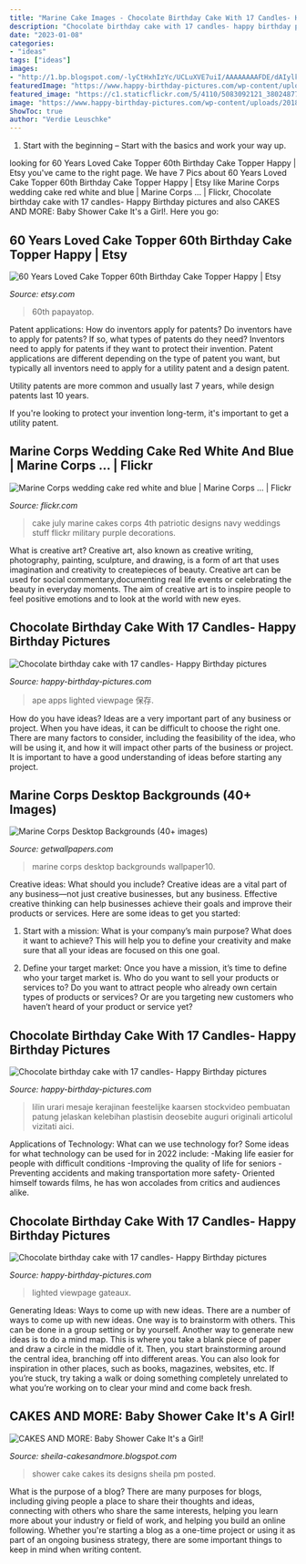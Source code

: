 ```yaml
---
title: "Marine Cake Images - Chocolate Birthday Cake With 17 Candles- Happy Birthday Pictures"
description: "Chocolate birthday cake with 17 candles- happy birthday pictures"
date: "2023-01-08"
categories:
- "ideas"
tags: ["ideas"]
images:
- "http://1.bp.blogspot.com/-lyCtHxhIzYc/UCLuXVE7uiI/AAAAAAAAFDE/dAIylk_QS1Q/s1600/IMG_3864.JPG"
featuredImage: "https://www.happy-birthday-pictures.com/wp-content/uploads/2018/01/chocolate-birthday-cake-with-17-candles-768x432.png"
featured_image: "https://c1.staticflickr.com/5/4110/5083092121_3802487760_b.jpg"
image: "https://www.happy-birthday-pictures.com/wp-content/uploads/2018/01/chocolate-birthday-cake-with-17-candles-768x432.png"
ShowToc: true
author: "Verdie Leuschke"
---
```



1. Start with the beginning – Start with the basics and work your way up.

	

		
looking for 60 Years Loved Cake Topper 60th Birthday Cake Topper Happy | Etsy you've came to the right page. We have 7 Pics about 60 Years Loved Cake Topper 60th Birthday Cake Topper Happy | Etsy like Marine Corps wedding cake red white and blue | Marine Corps … | Flickr, Chocolate birthday cake with 17 candles- Happy Birthday pictures and also CAKES AND MORE: Baby Shower Cake It&#039;s a Girl!. Here you go:
		
    
## 60 Years Loved Cake Topper 60th Birthday Cake Topper Happy | Etsy

<img loading=lazy src="https://i.etsystatic.com/13058521/r/il/d57b43/1688138378/il_fullxfull.1688138378_4eab.jpg" onerror="this.onerror=null;this.src='https://tse4.mm.bing.net/th?id=OIP.ob1pY6RsvqmdJv4HLQJ8jgHaHa&amp;pid=15.1';" alt="60 Years Loved Cake Topper 60th Birthday Cake Topper Happy | Etsy">

_Source: etsy.com_

>60th papayatop. 

	

Patent applications: How do inventors apply for patents?
Do inventors have to apply for patents? If so, what types of patents do they need?
Inventors need to apply for patents if they want to protect their invention. Patent applications are different depending on the type of patent you want, but typically all inventors need to apply for a utility patent and a design patent. 

 Utility patents are more common and usually last 7 years, while design patents last 10 years. 

If you're looking to protect your invention long-term, it's important to get a utility patent.

    
## Marine Corps Wedding Cake Red White And Blue | Marine Corps … | Flickr

<img loading=lazy src="https://c1.staticflickr.com/5/4110/5083092121_3802487760_b.jpg" onerror="this.onerror=null;this.src='https://tse3.mm.bing.net/th?id=OIP.nmHSyi5bJNK3U7ZwdTPx2AHaJ4&amp;pid=15.1';" alt="Marine Corps wedding cake red white and blue | Marine Corps … | Flickr">

_Source: flickr.com_

>cake july marine cakes corps 4th patriotic designs navy weddings stuff flickr military purple decorations. 

	

What is creative art?
Creative art, also known as creative writing, photography, painting, sculpture, and drawing, is a form of art that uses imagination and creativity to createpieces of beauty. Creative art can be used for social commentary,documenting real life events or celebrating the beauty in everyday moments. The aim of creative art is to inspire people to feel positive emotions and to look at the world with new eyes.

    
## Chocolate Birthday Cake With 17 Candles- Happy Birthday Pictures

<img loading=lazy src="https://www.happy-birthday-pictures.com/wp-content/uploads/2018/01/chocolate-birthday-cake-with-17-candles-768x432.png" onerror="this.onerror=null;this.src='https://tse1.mm.bing.net/th?id=OIP.wiuGWqJSnmQitkMXZOiPygHaEK&amp;pid=15.1';" alt="Chocolate birthday cake with 17 candles- Happy Birthday pictures">

_Source: happy-birthday-pictures.com_

>ape apps lighted viewpage 保存. 

	

How do you have ideas?
Ideas are a very important part of any business or project. When you have ideas, it can be difficult to choose the right one. There are many factors to consider, including the feasibility of the idea, who will be using it, and how it will impact other parts of the business or project. It is important to have a good understanding of ideas before starting any project.

    
## Marine Corps Desktop Backgrounds (40+ Images)

<img loading=lazy src="http://getwallpapers.com/wallpaper/full/b/6/9/1038842-marine-corps-desktop-backgrounds-1920x1080-hd.jpg" onerror="this.onerror=null;this.src='https://tse3.mm.bing.net/th?id=OIP.nuj78m2lycpwEVXXWb7pAgHaEK&amp;pid=15.1';" alt="Marine Corps Desktop Backgrounds (40+ images)">

_Source: getwallpapers.com_

>marine corps desktop backgrounds wallpaper10. 

	

Creative ideas: What should you include?
Creative ideas are a vital part of any business—not just creative businesses, but any business. Effective creative thinking can help businesses achieve their goals and improve their products or services. Here are some ideas to get you started:
1. Start with a mission: What is your company’s main purpose? What does it want to achieve? This will help you to define your creativity and make sure that all your ideas are focused on this one goal.

2. Define your target market: Once you have a mission, it’s time to define who your target market is. Who do you want to sell your products or services to? Do you want to attract people who already own certain types of products or services? Or are you targeting new customers who haven’t heard of your product or service yet?

    
## Chocolate Birthday Cake With 17 Candles- Happy Birthday Pictures

<img loading=lazy src="https://happy-birthday-pictures.com/wp-content/uploads/2018/01/chocolate-birthday-cake-with-17-candles-1.png" onerror="this.onerror=null;this.src='https://tse2.mm.bing.net/th?id=OIP.36TN_OaHoy43LSb_NVgYJQHaEK&amp;pid=15.1';" alt="Chocolate birthday cake with 17 candles- Happy Birthday pictures">

_Source: happy-birthday-pictures.com_

>lilin urari mesaje kerajinan feestelijke kaarsen stockvideo pembuatan patung jelaskan kelebihan plastisin deosebite auguri originali articolul vizitati aici. 

	

Applications of Technology: What can we use technology for?
Some ideas for what technology can be used for in 2022 include: 
-Making life easier for people with difficult conditions 
-Improving the quality of life for seniors 
-Preventing accidents and making transportation more safety- Oriented himself towards films, he has won accolades from critics and audiences alike.

    
## Chocolate Birthday Cake With 17 Candles- Happy Birthday Pictures

<img loading=lazy src="https://happy-birthday-pictures.com/wp-content/uploads/2018/01/chocolate-birthday-cake-with-17-candles.png" onerror="this.onerror=null;this.src='https://tse3.mm.bing.net/th?id=OIP.1lu4b_OMyNvAjk3N5Lxb2QHaEK&amp;pid=15.1';" alt="Chocolate birthday cake with 17 candles- Happy Birthday pictures">

_Source: happy-birthday-pictures.com_

>lighted viewpage gateaux. 

	

Generating Ideas: Ways to come up with new ideas.
There are a number of ways to come up with new ideas. One way is to brainstorm with others. This can be done in a group setting or by yourself. Another way to generate new ideas is to do a mind map. This is where you take a blank piece of paper and draw a circle in the middle of it. Then, you start brainstorming around the central idea, branching off into different areas. You can also look for inspiration in other places, such as books, magazines, websites, etc. If you’re stuck, try taking a walk or doing something completely unrelated to what you’re working on to clear your mind and come back fresh.

    
## CAKES AND MORE: Baby Shower Cake It&#039;s A Girl!

<img loading=lazy src="http://1.bp.blogspot.com/-lyCtHxhIzYc/UCLuXVE7uiI/AAAAAAAAFDE/dAIylk_QS1Q/s1600/IMG_3864.JPG" onerror="this.onerror=null;this.src='https://tse2.mm.bing.net/th?id=OIP.i01HvjoT-x_G2SrKz0oLjgHaFj&amp;pid=15.1';" alt="CAKES AND MORE: Baby Shower Cake It&#039;s a Girl!">

_Source: sheila-cakesandmore.blogspot.com_

>shower cake cakes its designs sheila pm posted. 

	

What is the purpose of a blog?
There are many purposes for blogs, including giving people a place to share their thoughts and ideas, connecting with others who share the same interests, helping you learn more about your industry or field of work, and helping you build an online following. Whether you're starting a blog as a one-time project or using it as part of an ongoing business strategy, there are some important things to keep in mind when writing content.

